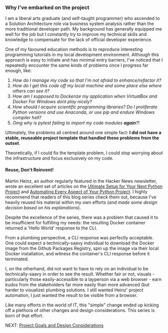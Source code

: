 ### Why I've embarked on the project
I am a liberal arts graduate (and self-taught programmer) who ascended to a Solution Architecture role via business system analysis rather than the more traditional developer path. My background has generally equipped me well for the job but I constantly try to improve my technical skills and knowledge to compensate for the lack of official developer experience.    

One of my favoured education methods is to reproduce interesting programming tutorials in my local development environment. Although this approach is easy to initiate and has minimal entry barriers, I've noticed that I repeatedly encounter the same kinds of problems once I progress far enough, like:

1. _How do I manage my code so that I'm not afraid to enhance/refactor it?_
1. _How do I get this code off my local machine and some place else where others can see it?_
1. _How am I supposed to Dockerize my application when VirtualBox and Docker For Windows dont play nicely?_
1. _How should I acquire scientific programming libraries? Do I proliferate Python versions and use Anaconda, or use pip and endure Windows compiler hell?_
1. _Omg why is pytest failing to import my code modules **again**?!_

Ultimately, the problems all centred around one simple fact: 
**I did not have a stable, reuseable project template that handled these problems from the outset**.

Theoretically, if I could fix the template problem, I could stop worrying about the infrastructure and focus exclusively on my code.

#### Reuse, Don't Reinvent!
Martin Heinz, an author regularly featured in the Hacker News newsletter, wrote an excellent set of articles on the [Ultimate Setup for Your Next Python Project](https://martinheinz.dev/blog/14) and [Automating Every Aspect of Your Python Project](https://martinheinz.dev/blog/17). I highly recommend that readers of this blog series check them out, because I've heavily reused his material within my own efforts (_and made some design decision based on his explanations_).

Despite the excellence of the series, there was a problem that caused it to be insufficient for fulfilling my needs: the resulting Docker container returned a 'Hello World' response to the CLI. 

From a plumbing perspective, a CLI response was perfectly acceptable. One could expect a technically-saavy individual to download the Docker image from the Github Packages Registry, spin up the image via their local Docker installation, and witness the container's CLI response before it terminated. 

I, on the otherhand, did not want to have to rely on an individual to be technically-saavy in order to see the result. Whether fair or not, visuals - particularly those easily-accessible to a layperson via a web browser - earn kudos from the stakeholders far more easily than more advanced (but harder to visualize) plumbing solutions. I still wanted Heinz' project automation, I just wanted the result to be visible from a browser.

Like many efforts in the world of IT, this "simple" change ended up kicking off a plethora of other changes and design considerations. This series is born of that effort. 

NEXT: [Project Goals and Design Considerations](./02-project-goals-and-design-considerations.md)
